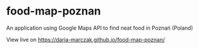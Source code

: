 # food-map-poznan
An application using Google Maps API to find neat food in Poznań (Poland)

View live on https://daria-marczak.github.io/food-map-poznan/
